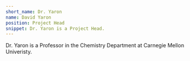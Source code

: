 ```yaml
---
short_name: Dr. Yaron
name: David Yaron
position: Project Head
snippet: Dr. Yaron is a Project Head.
---
```

Dr. Yaron is a Professor in the Chemistry Department at Carnegie Mellon Univeristy.